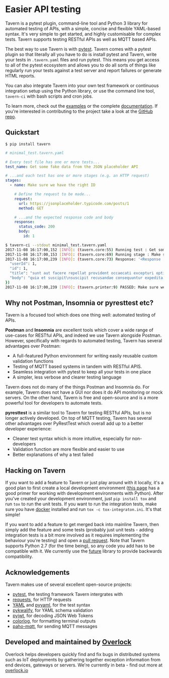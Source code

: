 # Easier API testing

Tavern is a pytest plugin, command-line tool and Python 3 library for automated testing of APIs, with a simple, concise and flexible YAML-based syntax. It's very simple to get started, and highly customisable for complex tests. Tavern supports testing RESTful APIs as well as MQTT based APIs.

The best way to use Tavern is with [pytest](https://docs.pytest.org/en/latest/). Tavern comes with a pytest plugin so that literally all you have to do is install pytest and Tavern, write your tests in `.tavern.yaml` files and run pytest. This means you get access to all of the pytest ecosystem and allows you to do all sorts of things like regularly run your tests against a test server and report failures or generate HTML reports.

You can also integrate Tavern into your own test framework or continuous integration setup using the Python library, or use the command line tool, `tavern-ci` with bash scripts and cron jobs.

To learn more, check out the [examples](/example) or the complete [documentation](/documentation). If you're interested in contributing to the project take a look at the [GitHub repo](https://github.com/taverntesting/tavern).

## Quickstart

```
$ pip install tavern
```

```yaml
# minimal_test.tavern.yaml

# Every test file has one or more tests...
test_name: Get some fake data from the JSON placeholder API

# ...and each test has one or more stages (e.g. an HTTP request)
stages:
  - name: Make sure we have the right ID

    # Define the request to be made...
    request:
      url: https://jsonplaceholder.typicode.com/posts/1
      method: GET

    # ...and the expected response code and body
    response:
      status_code: 200
      body:
        id: 1
```

```bash
$ tavern-ci --stdout minimal_test.tavern.yaml
2017-11-08 16:17:00,152 [INFO]: (tavern.core:55) Running test : Get some fake data from the JSON placeholder API
2017-11-08 16:17:00,153 [INFO]: (tavern.core:69) Running stage : Make sure we have the right ID
2017-11-08 16:17:00,239 [INFO]: (tavern.core:73) Response: '<Response [200]>' ({
  "userId": 1,
  "id": 1,
  "title": "sunt aut facere repellat provident occaecati excepturi optio reprehenderit",
  "body": "quia et suscipit\nsuscipit recusandae consequuntur expedita et cum\nreprehenderit molestiae ut ut quas totam\nnostrum rerum est autem sunt rem eveniet architecto"
})
2017-11-08 16:17:00,239 [INFO]: (tavern.printer:9) PASSED: Make sure we have the right ID [200]
```

## Why not Postman, Insomnia or pyresttest etc?

Tavern is a focused tool which does one thing well: automated testing of APIs.

**Postman** and **Insomnia** are excellent tools which cover a wide range of use-cases for RESTful APIs, and indeed we use Tavern alongside Postman. However, specifically with regards to automated testing, Tavern has several advantages over Postman:
- A full-featured Python environment for writing easily reusable custom validation functions
- Testing of MQTT based systems in tandem with RESTful APIS.
- Seamless integration with pytest to keep all your tests in one place
- A simpler, less verbose and clearer testing language

Tavern does not do many of the things Postman and Insomnia do. For example, Tavern does not have a GUI nor does it do API monitoring or mock servers. On the other hand, Tavern is free and open-source and is a more powerful tool for developers to automate tests.

**pyresttest** is a similar tool to Tavern for testing RESTful APIs, but is no longer actively developed. On top of MQTT testing, Tavern has several other advantages over PyRestTest which overall add up to a better developer experience:

- Cleaner test syntax which is more intuitive, especially for non-developers
- Validation function are more flexible and easier to use
- Better explanations of why a test failed

## Hacking on Tavern

If you want to add a feature to Tavern or just play around with it locally, it's a good plan to first create a local development environment ([this page](http://docs.python-guide.org/en/latest/dev/virtualenvs/) has a good primer for working with development environments with Python). After you've created your development environment, just `pip install tox` and run `tox` to run the unit tests. If you want to run the integration tests, make sure you have [docker](https://www.docker.com/) installed and run `tox -c tox-integraton.ini`. It's that simple!

If you want to add a feature to get merged back into mainline Tavern, then simply add the feature and some tests (probably just unit tests - adding integration tests is a bit more involved as it requires implementing the behaviour you're testing) and open a [pull request](https://github.com/taverntesting/tavern/pulls). Note that Tavern supports Python 2.7 (for the time being), so any code you add has to be compatible with it. We currently use the [future](https://pypi.python.org/pypi/future) library to provide backwards compatibility.

## Acknowledgements

Tavern makes use of several excellent open-source projects:

- [pytest](https://docs.pytest.org/en/latest/), the testing framework Tavern intergrates with
- [requests](http://docs.python-requests.org/en/master/), for HTTP requests
- [YAML](http://yaml.org/) and [pyyaml](https://github.com/yaml/pyyaml), for the test syntax
- [pykwalify](https://github.com/Grokzen/pykwalify), for YAML schema validation
- [pyjwt](https://github.com/jpadilla/pyjwt), for decoding JSON Web Tokens
- [colorlog](https://github.com/borntyping/python-colorlog), for formatting terminal outputs
- [paho-mqtt](https://github.com/eclipse/paho.mqtt.python), for sending MQTT messages


## Developed and maintained by [Overlock](https://overlock.io)

Overlock helps developers quickly find and fix bugs in distributed systems such as IoT deployments by gathering together exception information from end devices, gateways or servers. We're currently in beta - find out more at [overlock.io](https://overlock.io)
